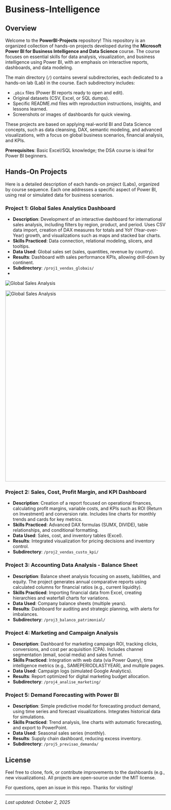 # Business-Intelligence

## Overview

Welcome to the **PowerBI-Projects** repository! This repository is an organized collection of hands-on projects developed during the **Microsoft Power BI for Business Intelligence and Data Science** course. The course focuses on essential skills for data analysis, visualization, and business intelligence using Power BI, with an emphasis on interactive reports, dashboards, and data modeling.

The main directory (`/`) contains several subdirectories, each dedicated to a hands-on lab (Lab) in the course. Each subdirectory includes:
- `.pbix` files (Power BI reports ready to open and edit).
- Original datasets (CSV, Excel, or SQL dumps).
- Specific README.md files with reproduction instructions, insights, and lessons learned.
- Screenshots or images of dashboards for quick viewing.

These projects are based on applying real-world BI and Data Science concepts, such as data cleansing, DAX, semantic modeling, and advanced visualizations, with a focus on global business scenarios, financial analysis, and KPIs.

**Prerequisites**: Basic Excel/SQL knowledge; the DSA course is ideal for Power BI beginners.

## Hands-On Projects

Here is a detailed description of each hands-on project (Labs), organized by course sequence. Each one addresses a specific aspect of Power BI, using real or simulated data for business scenarios.

### Project 1: Global Sales Analytics Dashboard
- **Description**: Development of an interactive dashboard for international sales analysis, including filters by region, product, and period. Uses CSV data import, creation of DAX measures for totals and YoY (Year-over-Year) growth, and visualizations such as maps and stacked bar charts.
- **Skills Practiced**: Data connection, relational modeling, slicers, and tooltips.
- **Data Used**: Global sales set (sales, quantities, revenue by country).
- **Results**: Dashboard with sales performance KPIs, allowing drill-down by continent.
- **Subdirectory**: `/proj1_vendas_globais/`
- <!-- Markdown -->
![Global Sales Analysis](Global_Sales_analisys.png)
<!-- HTML -->
<img src="Global_Sales_analisys.png" alt="Global Sales Analysis" width="600"/>

### Project 2: Sales, Cost, Profit Margin, and KPI Dashboard
- **Description**: Creation of a report focused on operational finances, calculating profit margins, variable costs, and KPIs such as ROI (Return on Investment) and conversion rate. Includes line charts for monthly trends and cards for key metrics.
- **Skills Practiced**: Advanced DAX formulas (SUMX, DIVIDE), table relationships, and conditional formatting.
- **Data Used**: Sales, cost, and inventory tables (Excel).
- **Results**: Integrated visualization for pricing decisions and inventory control.
- **Subdirectory**: `/proj2_vendas_custo_kpi/`

### Project 3: Accounting Data Analysis - Balance Sheet
- **Description**: Balance sheet analysis focusing on assets, liabilities, and equity. The project generates annual comparative reports using calculated columns for financial ratios (e.g., current liquidity).
- **Skills Practiced**: Importing financial data from Excel, creating hierarchies and waterfall charts for variations.
- **Data Used**: Company balance sheets (multiple years).
- **Results**: Dashboard for auditing and strategic planning, with alerts for imbalances.
- **Subdirectory**: `/proj3_balanco_patrimonial/`

### Project 4: Marketing and Campaign Analysis
- **Description**: Dashboard for marketing campaign ROI, tracking clicks, conversions, and cost per acquisition (CPA). Includes channel segmentation (email, social media) and sales funnel.
- **Skills Practiced**: Integration with web data (via Power Query), time intelligence metrics (e.g., SAMEPERIODLASTYEAR), and multiple pages.
- **Data Used**: Campaign logs (simulated Google Analytics).
- **Results**: Report optimized for digital marketing budget allocation.
- **Subdirectory**: `/proj4_analise_marketing/`

### Project 5: Demand Forecasting with Power BI
- **Description**: Simple predictive model for forecasting product demand, using time series and forecast visualizations. Integrates historical data for simulations.
- **Skills Practiced**: Trend analysis, line charts with automatic forecasting, and export to PowerPoint.
- **Data Used**: Seasonal sales series (monthly).
- **Results**: Supply chain dashboard, reducing excess inventory.
- **Subdirectory**: `/proj5_previsao_demanda/`

## License
Feel free to clone, fork, or contribute improvements to the dashboards (e.g., new visualizations). All projects are open-source under the MIT license.

For questions, open an issue in this repo. Thanks for visiting!

---

*Last updated: October 2, 2025*
